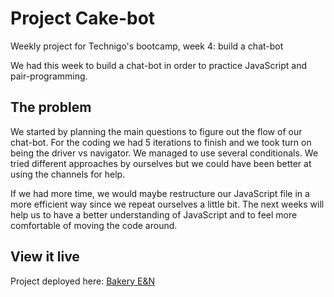 # Project Cake-bot

Weekly project for Technigo's bootcamp, week 4: build a chat-bot

We had this week to build a chat-bot in order to practice JavaScript and pair-programming.

## The problem

We started by planning the main questions to figure out the flow of our chat-bot. For the coding we had 5 iterations to finish and we took turn on being the driver vs navigator. We managed to use several conditionals. We tried different approaches by ourselves but we could have been better at using the channels for help.  

If we had more time, we would maybe restructure our JavaScript file in a more efficient way since we repeat ourselves a little bit. The next weeks will help us to have a better understanding of JavaScript and to feel more comfortable of moving the code around.

## View it live

Project deployed here: [Bakery E&N](https://cake-bot.netlify.app/)
